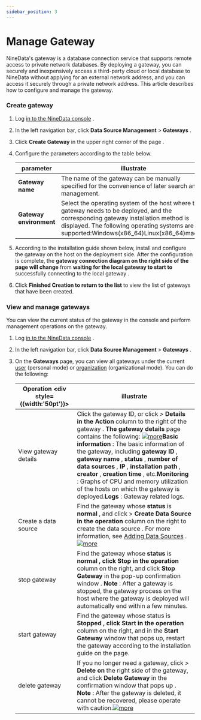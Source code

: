 ```yaml
---
sidebar_position: 3
---
```

# Manage Gateway

NineData's gateway is a database connection service that supports remote access to private network databases. By deploying a gateway, you can securely and inexpensively access a third-party cloud or local database to NineData without applying for an external network address, and you can access it securely through a private network address. This article describes how to configure and manage the gateway.

### Create gateway

1. Log [in to the NineData console](https://translate.google.com/website?sl=auto&tl=en&hl=ja&client=webapp&u=https://console.ninedata.cloud) .

2. In the left navigation bar, click **Data Source Management** > **Gateways** .

3. Click **Create Gateway** in the upper right corner of the page .

4. Configure the parameters according to the table below.

   | parameter               | illustrate                                                   |
   | ----------------------- | ------------------------------------------------------------ |
   | **Gateway name**        | The name of the gateway can be manually specified for the convenience of later search and management. |
   | **Gateway environment** | Select the operating system of the host where the gateway needs to be deployed, and the corresponding gateway installation method is displayed. The following operating systems are supported:Windows(x86_64)Linux(x86_64)macOS |

5. According to the installation guide shown below, install and configure the gateway on the host on the deployment side. After the configuration is complete, the **gateway connection diagram on the right side of the page will** **change** from **waiting for the local gateway to start to** successfully connecting to the local gateway .

6. Click **Finished Creation to return to the list** to view the list of gateways that have been created.

### View and manage gateways

You can view the current status of the gateway in the console and perform management operations on the gateway.

1. Log [in to the NineData console](https://translate.google.com/website?sl=auto&tl=en&hl=ja&client=webapp&u=https://console.ninedata.cloud) .

2. In the left navigation bar, click **Data Source Management** > **Gateways** .

3. On the **Gateways** page, you can view all gateways under the current [user](https://github-com.translate.goog/9z-ghj/Docs/blob/v1_0_0/docs/account/intro_account.md?_x_tr_sl=auto&_x_tr_tl=en&_x_tr_hl=ja&_x_tr_pto=wapp#用户) (personal mode) or [organization](https://github-com.translate.goog/9z-ghj/Docs/blob/v1_0_0/docs/account/intro_account.md?_x_tr_sl=auto&_x_tr_tl=en&_x_tr_hl=ja&_x_tr_pto=wapp#组织) (organizational mode). You can do the following:

   | Operation <div style={{width:'50pt'}}> | illustrate                                                   |
   | -------------------------------------- | ------------------------------------------------------------ |
   | View gateway details                   | Click the gateway ID, or click > **Details in the** **Action** column to the right of the gateway . **The gateway details** page contains the following: [![more](https://github.com/9z-ghj/Docs/raw/v1_0_0/docs/configuration/image/more.png)](https://github-com.translate.goog/9z-ghj/Docs/blob/v1_0_0/docs/configuration/image/more.png?_x_tr_sl=auto&_x_tr_tl=en&_x_tr_hl=ja&_x_tr_pto=wapp)**Basic information** : The basic information of the gateway, including **gateway ID** , **gateway name** , **status** , **number of data sources** , **IP** , **installation path** , **creator** , **creation time** , etc.**Monitoring** : Graphs of CPU and memory utilization of the hosts on which the gateway is deployed.**Logs** : Gateway related logs. |
   | Create a data source                   | Find the gateway whose **status** is **normal** , and click > **Create Data Source in the** **operation** column on the right to create the data source . For more information, see [Adding Data Sources](https://github-com.translate.goog/9z-ghj/Docs/blob/v1_0_0/docs/configuration/datasource.md?_x_tr_sl=auto&_x_tr_tl=en&_x_tr_hl=ja&_x_tr_pto=wapp) .[![more](https://github.com/9z-ghj/Docs/raw/v1_0_0/docs/configuration/image/more.png)](https://github-com.translate.goog/9z-ghj/Docs/blob/v1_0_0/docs/configuration/image/more.png?_x_tr_sl=auto&_x_tr_tl=en&_x_tr_hl=ja&_x_tr_pto=wapp) |
   | stop gateway                           | Find the gateway whose **status** is **normal , click** **Stop in the** **operation** column on the right, and click **Stop Gateway** in the pop-up confirmation window . **Note** : After a gateway is stopped, the gateway process on the host where the gateway is deployed will automatically end within a few minutes. |
   | start gateway                          | Find the gateway whose status is **Stopped , click** **Start in the** **operation** column on the right, and in the **Start Gateway** window that pops up, restart the gateway according to the installation guide on the page. |
   | delete gateway                         | If you no longer need a gateway, click > **Delete** **on** the right side of the gateway, and click **Delete Gateway** in the confirmation window that pops up . **Note** : After the gateway is deleted, it cannot be recovered, please operate with caution.[![more](https://github.com/9z-ghj/Docs/raw/v1_0_0/docs/configuration/image/more.png)](https://github-com.translate.goog/9z-ghj/Docs/blob/v1_0_0/docs/configuration/image/more.png?_x_tr_sl=auto&_x_tr_tl=en&_x_tr_hl=ja&_x_tr_pto=wapp) |
